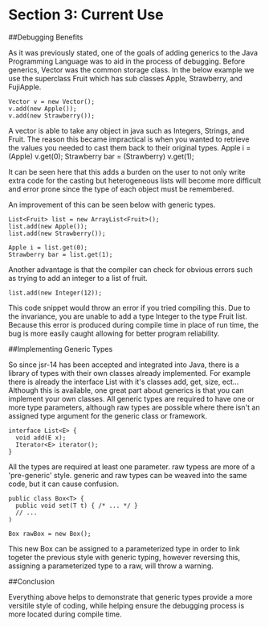 # Section 3: Current Use

##Debugging Benefits

  As it was previously stated, one of the goals of adding generics to the Java Programming Language was to aid
in the process of debugging.  Before generics, Vector was the common storage class.  In the below example we use the superclass Fruit which has sub classes Apple, Strawberry, and FujiApple.

    Vector v = new Vector();
    v.add(new Apple());
    v.add(new Strawberry());
    
  A vector is able to take any object in java such as Integers, Strings, and Fruit.  The
reason this became impractical is when you wanted to retrieve the values you needed to cast them back to their original
types.
    Apple i = (Apple) v.get(0);
    Strawberry bar = (Strawberry) v.get(1);


  It can be seen here that this adds a burden on the user to not only write extra code for the casting but heterogeneous lists will become more difficult and error prone since the type of each object must be remembered.
  
  An improvement of this can be seen below with generic types.
  
    List<Fruit> list = new ArrayList<Fruit>();
    list.add(new Apple());
    list.add(new Strawberry());
    
    Apple i = list.get(0);
    Strawberry bar = list.get(1);
    
  Another advantage is that the compiler can check for obvious errors such as trying to add an integer to a list of fruit.
    
    list.add(new Integer(12));

    
This code snippet would throw an error if you tried compiling this.  Due to the invariance, you are unable to add
a type Integer to the type Fruit list.  Because this error is produced during compile time in place of run time,
the bug is more easily caught allowing for better program reliability.

##Implementing Generic Types

So since jsr-14 has been accepted and integrated into Java, there is a library of types with their own classes
already implemented.  For example there is already the interface List with it's classes add, get, size, ect...  Although this is available, one great part about generics is that you can implement your own classes.  All generic types are
required to have one or more type parameters, although raw types are possible where there isn't an assigned type argument
for the generic class or framework.

    interface List<E> {
      void add(E x);
      Iterator<E> iterator();
    }

  All the types are required at least one parameter.  raw typess are more of a 'pre-generic'
  style.  generic and raw types can be weaved into the same code, but it can cause confusion.
  
    public class Box<T> {
      public void set(T t) { /* ... */ }
      // ...
    )
    
    Box rawBox = new Box();
    
This new Box can be assigned to a parameterized type in order to link togeter the previous style with generic typing,
however reversing this, assigning a parameterized type to a raw, will throw a warning.

##Conclusion

Everything above helps to demonstrate that generic types provide a more versitile style of coding, while helping
ensure the debugging process is more located during compile time.

